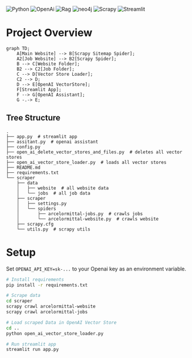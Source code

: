 ![Python](https://img.shields.io/badge/python-3670A0?style=for-the-badge&logo=python&logoColor=ffdd54)
![OpenAi](https://img.shields.io/badge/OpenAI-00FF00?style=for-the-badge&logo=openai&logoColor=white)
![Rag](https://img.shields.io/badge/Rag-FF4B4B?style=for-the-badge&logo=rag&logoColor=white)
![neo4j](https://img.shields.io/badge/neo4j-008CC1?style=for-the-badge&logo=neo4j&logoColor=white)
![Scrapy](https://img.shields.io/badge/Scrapy-000000?style=for-the-badge&logo=scrapy&logoColor=white)
![Streamlit](https://img.shields.io/badge/Streamlit-FF4B4B?style=for-the-badge&logo=streamlit&logoColor=white)


# Project Overview
```mermaid
graph TD;
    A[Main Website] --> B[Scrapy Sitemap Spider];
    A2[Job Website] --> B2[Scrapy Spider];
    B --> C[Website Folder];
    B2 --> C2[Job Folder];
    C --> D[Vector Store Loader];
    C2 --> D;
    D --> E[OpenAI VectorStore];
    F[Streamlit App];
    F --> G[OpenAI Assistant];
    G -.-> E;
```
## Tree Structure
```
.
├── app.py  # streamlit app
├── assitant.py  # openai assistant
├── config.py
├── open_ai_delete_vector_stores_and_files.py  # deletes all vector stores
├── open_ai_vector_store_loader.py  # loads all vector stores
├── README.md
├── requirements.txt
└── scraper
    ├── data
    │   ├── website  # all website data
    │   └── jobs  # all job data
    ├── scraper
    │   ├── settings.py
    │   └── spiders
    │       ├── arcelormittal-jobs.py  # crawls jobs
    │       └── arcelormittal-website.py  # crawls website
    ├── scrapy.cfg
    └── utils.py  # scrapy utils
```
# Setup
Set `OPENAI_API_KEY=sk-...` to your Openai key as an environment variable.
```bash
# Install requirements
pip install -r requirements.txt

# Scrape data
cd scraper
scrapy crawl arcelormittal-website
scrapy crawl arcelormittal-jobs

# Load scraped Data in OpenAI Vector Store
cd ..
python open_ai_vector_store_loader.py

# Run streamlit app
streamlit run app.py
```
